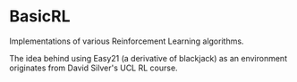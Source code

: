 # BasicRL
Implementations of various Reinforcement Learning algorithms.

The idea behind using Easy21 (a derivative of blackjack) as an environment originates from David Silver's UCL RL course.
